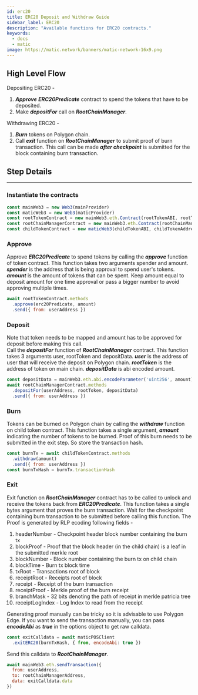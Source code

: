 ```yaml
---
id: erc20
title: ERC20 Deposit and Withdraw Guide
sidebar_label: ERC20
description: "Available functions for ERC20 contracts."
keywords:
  - docs
  - matic
image: https://matic.network/banners/matic-network-16x9.png
---
```


## High Level Flow

Depositing ERC20 -

1. **_Approve_** **_ERC20Predicate_** contract to spend the tokens that have to be deposited.
2. Make **_depositFor_** call on **_RootChainManager_**.

Withdrawing ERC20 -

1. **_Burn_** tokens on Polygon chain.
2. Call **_exit_** function on **_RootChainManager_** to submit proof of burn transaction. This call can be made **_after checkpoint_** is submitted for the block containing burn transaction.

## Step Details
---

### Instantiate the contracts
```js
const mainWeb3 = new Web3(mainProvider)
const maticWeb3 = new Web3(maticProvider)
const rootTokenContract = new mainWeb3.eth.Contract(rootTokenABI, rootTokenAddress)
const rootChainManagerContract = new mainWeb3.eth.Contract(rootChainManagerABI, rootChainManagerAddress)
const childTokenContract = new maticWeb3(childTokenABI, childTokenAddress)
```

### Approve
Approve **_ERC20Predicate_** to spend tokens by calling the **_approve_** function of token contract. This function takes two arguments spender and amount. **_spender_** is the address that is being approval to spend user's tokens. **_amount_** is the amount of tokens that can be spent. Keep amount equal to deposit amount for one time approval or pass a bigger number to avoid approving multiple times.
```js
await rootTokenContract.methods
  .approve(erc20Predicate, amount)
  .send({ from: userAddress })
```

### Deposit
Note that token needs to be mapped and amount has to be approved for deposit before making this call.  
Call the **_depositFor_** function of **_RootChainManager_** contract. This function takes 3 arguments user, rootToken and depositData. **_user_** is the address of user that will receive the deposit on Polygon chain. **_rootToken_** is the address of token on main chain. **_depositData_** is abi encoded amount.
```js
const depositData = mainWeb3.eth.abi.encodeParameter('uint256', amount)
await rootChainManagerContract.methods
  .depositFor(userAddress, rootToken, depositData)
  .send({ from: userAddress })
```

### Burn
Tokens can be burned on Polygon chain by calling the **_withdraw_** function on child token contract. This function takes a single argument, **_amount_** indicating the number of tokens to be burned. Proof of this burn needs to be submitted in the exit step. So store the transaction hash.
```js
const burnTx = await childTokenContract.methods
  .withdraw(amount)
  .send({ from: userAddress })
const burnTxHash = burnTx.transactionHash
```

### Exit
Exit function on **_RootChainManager_** contract has to be called to unlock and receive the tokens back from **_ERC20Predicate_**. This function takes a single bytes argument that proves the burn transaction. Wait for the checkpoint containing burn transaction to be submitted before calling this function. The Proof is generated by RLP ecoding following fields -

1. headerNumber - Checkpoint header block number containing the burn tx
2. blockProof - Proof that the block header (in the child chain) is a leaf in the submitted merkle root
3. blockNumber - Block number containing the burn tx on child chain
4. blockTime - Burn tx block time
5. txRoot - Transactions root of block
6. receiptRoot - Receipts root of block
7. receipt - Receipt of the burn transaction
8. receiptProof - Merkle proof of the burn receipt
9. branchMask - 32 bits denoting the path of receipt in merkle patricia tree
10. receiptLogIndex - Log Index to read from the receipt

Generating proof manually can be tricky so it is advisable to use Polygon Edge. If you want to send the transaction manually, you can pass **_encodeAbi_** as **_true_** in the options object to get raw calldata.
```js
const exitCalldata = await maticPOSClient
  .exitERC20(burnTxHash, { from, encodeAbi: true })
```

Send this calldata to **_RootChainManager_**.
```js
await mainWeb3.eth.sendTransaction({
  from: userAddress,
  to: rootChainManagerAddress,
  data: exitCalldata.data
})
```
